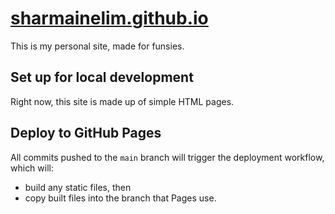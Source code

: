 # [sharmainelim.github.io](https://sharmainelim.github.io)

This is my personal site, made for funsies.

## Set up for local development

Right now, this site is made up of simple HTML pages.

## Deploy to GitHub Pages

All commits pushed to the `main` branch will trigger the deployment workflow,
which will:

- build any static files, then
- copy built files into the branch that Pages use.
